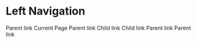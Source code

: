# Left Navigation

<div class="mt-3 mb-3">
    <us-side-nav>
        <us-side-nav-item>Parent link</us-side-nav-item>
        <us-side-nav-item class="active">Current Page</us-side-nav-item>
        <us-side-nav-item class="active">
            Parent link
            <us-side-nav>
                <us-side-nav-item>Child link</us-side-nav-item>
                <us-side-nav-item>Child link</us-side-nav-item>
            </us-side-nav>
        </us-side-nav-item>
        <us-side-nav-item>Parent link</us-side-nav-item>
        <us-side-nav-item>Parent link</us-side-nav-item>
    </us-side-nav>
</div>
